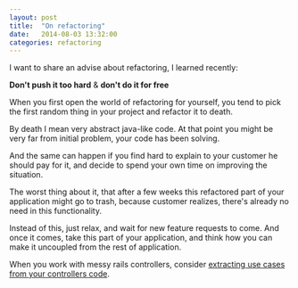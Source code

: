 ```yaml
---
layout: post
title:  "On refactoring"
date:   2014-08-03 13:32:00
categories: refactoring
---
```


I want to share an advise about refactoring, I learned recently:

__Don't push it too hard__ & __don't do it for free__

When you first open the world of refactoring for yourself, you tend to pick the first random thing in your project and refactor it to death.

By death I mean very abstract java-like code. At that point you might be very far from initial problem, your code has been solving.

And the same can happen if you find hard to explain to your customer he should pay for it, and decide to spend your own time on improving the situation.

The worst thing about it, that after a few weeks this refactored part of your application might go to trash, because customer realizes, there's already no need in this functionality.

Instead of this, just relax, and wait for new feature requests to come. And once it comes, take this part of your application, and think how you can make it uncoupled from the rest of application.

When you work with messy rails controllers, consider [extracting use cases from your controllers code](http://jazzcloud.co/refactoring/rails/dealing-with-extremely-poor-rails-code/).